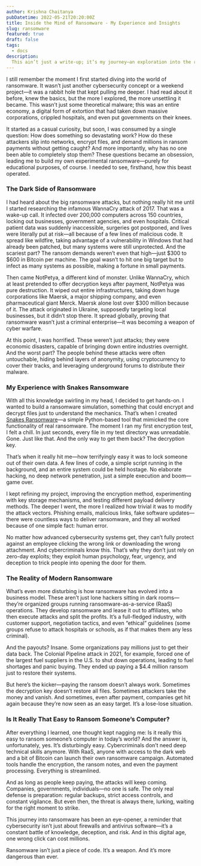 ```yaml
---
author: Krishna Chaitanya
pubDatetime: 2022-05-21T20:20:00Z
title: Inside the Mind of Ransomware - My Experience and Insights
slug: ransomware
featured: true
draft: false
tags:
  - docs
description:
  This ain’t just a write-up; it’s my journey—an exploration into the ruthless world of ransomware, the lessons I learned, the shocking truths I uncovered, and the very reason Snakes Ransomware became my project. From real-world cyber disasters to my own hands-on analysis, this is a story I won’t forget.
---
```


I still remember the moment I first started diving into the world of ransomware. It wasn’t just another cybersecurity concept or a weekend project—it was a rabbit hole that kept pulling me deeper. I had read about it before, knew the basics, but the more I explored, the more unsettling it became. This wasn’t just some theoretical malware; this was an entire economy, a digital form of extortion that had taken down massive corporations, crippled hospitals, and even put governments on their knees.

It started as a casual curiosity, but soon, I was consumed by a single question: How does something so devastating work? How do these attackers slip into networks, encrypt files, and demand millions in ransom payments without getting caught? And more importantly, why has no one been able to completely stop them? These questions became an obsession, leading me to build my own experimental ransomware—purely for educational purposes, of course. I needed to see, firsthand, how this beast operated.

### The Dark Side of Ransomware

I had heard about the big ransomware attacks, but nothing really hit me until I started researching the infamous WannaCry attack of 2017. That was a wake-up call. It infected over 200,000 computers across 150 countries, locking out businesses, government agencies, and even hospitals. Critical patient data was suddenly inaccessible, surgeries got postponed, and lives were literally put at risk—all because of a few lines of malicious code. It spread like wildfire, taking advantage of a vulnerability in Windows that had already been patched, but many systems were still unprotected. And the scariest part? The ransom demands weren’t even that high—just $300 to $600 in Bitcoin per machine. The goal wasn’t to hit one big target but to infect as many systems as possible, making a fortune in small payments.

Then came NotPetya, a different kind of monster. Unlike WannaCry, which at least pretended to offer decryption keys after payment, NotPetya was pure destruction. It wiped out entire infrastructures, taking down huge corporations like Maersk, a major shipping company, and even pharmaceutical giant Merck. Maersk alone lost over $300 million because of it. The attack originated in Ukraine, supposedly targeting local businesses, but it didn’t stop there. It spread globally, proving that ransomware wasn’t just a criminal enterprise—it was becoming a weapon of cyber warfare.

At this point, I was horrified. These weren’t just attacks; they were economic disasters, capable of bringing down entire industries overnight. And the worst part? The people behind these attacks were often untouchable, hiding behind layers of anonymity, using cryptocurrency to cover their tracks, and leveraging underground forums to distribute their malware.

### My Experience with Snakes Ransomware

With all this knowledge swirling in my head, I decided to get hands-on. I wanted to build a ransomware simulation, something that could encrypt and decrypt files just to understand the mechanics. That’s when I created [Snakes Ransomware](../Understanding-Ransomware-and-a-Dive-into-Snakes-Ransomware/)—a simple Python-based tool that mimicked the core functionality of real ransomware. The moment I ran my first encryption test, I felt a chill. In just seconds, every file in my test directory was unreadable. Gone. Just like that. And the only way to get them back? The decryption key.

That’s when it really hit me—how terrifyingly easy it was to lock someone out of their own data. A few lines of code, a simple script running in the background, and an entire system could be held hostage. No elaborate hacking, no deep network penetration, just a simple execution and boom—game over.

I kept refining my project, improving the encryption method, experimenting with key storage mechanisms, and testing different payload delivery methods. The deeper I went, the more I realized how trivial it was to modify the attack vectors. Phishing emails, malicious links, fake software updates—there were countless ways to deliver ransomware, and they all worked because of one simple fact: human error.

No matter how advanced cybersecurity systems get, they can’t fully protect against an employee clicking the wrong link or downloading the wrong attachment. And cybercriminals know this. That’s why they don’t just rely on zero-day exploits; they exploit human psychology, fear, urgency, and deception to trick people into opening the door for them.

### The Reality of Modern Ransomware

What’s even more disturbing is how ransomware has evolved into a business model. These aren’t just lone hackers sitting in dark rooms—they’re organized groups running ransomware-as-a-service (RaaS) operations. They develop ransomware and lease it out to affiliates, who then execute attacks and split the profits. It’s a full-fledged industry, with customer support, negotiation tactics, and even “ethical” guidelines (some groups refuse to attack hospitals or schools, as if that makes them any less criminal).

And the payouts? Insane. Some organizations pay millions just to get their data back. The Colonial Pipeline attack in 2021, for example, forced one of the largest fuel suppliers in the U.S. to shut down operations, leading to fuel shortages and panic buying. They ended up paying a $4.4 million ransom just to restore their systems.

But here’s the kicker—paying the ransom doesn’t always work. Sometimes the decryption key doesn’t restore all files. Sometimes attackers take the money and vanish. And sometimes, even after payment, companies get hit again because they’re now seen as an easy target. It’s a lose-lose situation.

### Is It Really That Easy to Ransom Someone’s Computer?

After everything I learned, one thought kept nagging me: Is it really this easy to ransom someone’s computer in today’s world? And the answer is, unfortunately, yes. It’s disturbingly easy. Cybercriminals don’t need deep technical skills anymore. With RaaS, anyone with access to the dark web and a bit of Bitcoin can launch their own ransomware campaign. Automated tools handle the encryption, the ransom notes, and even the payment processing. Everything is streamlined.

And as long as people keep paying, the attacks will keep coming. Companies, governments, individuals—no one is safe. The only real defense is preparation: regular backups, strict access controls, and constant vigilance. But even then, the threat is always there, lurking, waiting for the right moment to strike.

This journey into ransomware has been an eye-opener, a reminder that cybersecurity isn’t just about firewalls and antivirus software—it’s a constant battle of knowledge, deception, and risk. And in this digital age, one wrong click can cost millions.

Ransomware isn’t just a piece of code. It’s a weapon. And it’s more dangerous than ever.

